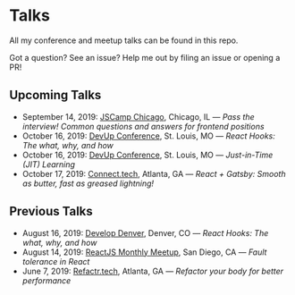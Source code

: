 # Talks

All my conference and meetup talks can be found in this repo.

Got a question? See an issue? Help me out by filing an issue or opening a PR!

## Upcoming Talks

- September 14, 2019: [JSCamp Chicago](https://www.chicagojscamp.org/speakers), Chicago, IL — *Pass the interview! Common questions and answers for frontend positions*
- October 16, 2019: [DevUp Conference](https://www.devupconf.org/), St. Louis, MO — *React Hooks: The what, why, and how*
- October 16, 2019: [DevUp Conference](https://www.devupconf.org/), St. Louis, MO — *Just-in-Time (JIT) Learning*
- October 17, 2019: [Connect.tech](http://connect.tech/), Atlanta, GA — *React + Gatsby: Smooth as butter, fast as greased lightning!*

## Previous Talks

- August 16, 2019: [Develop Denver](https://developdenver.org/events), Denver, CO — *React Hooks: The what, why, and how*
- August 14, 2019: [ReactJS Monthly Meetup](https://www.meetup.com/sandiegojs/events/tdgrcryzlbsb/), San Diego, CA — *Fault tolerance in React*
- June 7, 2019: [Refactr.tech](https://refactr.tech/detail/sessions.html#refactor-your-body-for-better-performance), Atlanta, GA — _Refactor your body for better performance_
